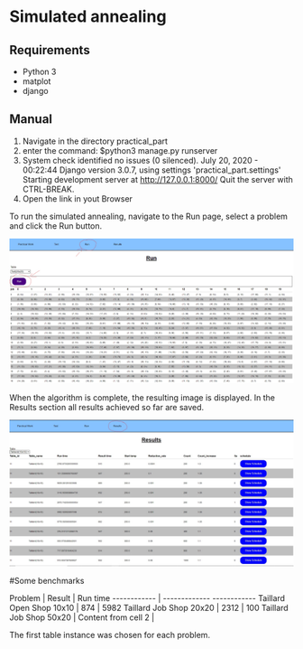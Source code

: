 # Simulated annealing

## Requirements
* Python 3
* matplot
* django


## Manual

1. Navigate in the directory practical_part
2. enter the command: $python3 manage.py runserver
3. System check identified no issues (0 silenced).
   July 20, 2020 - 00:22:44
   Django version 3.0.7, using settings 'practical_part.settings'
   Starting development server at http://127.0.0.1:8000/
   Quit the server with CTRL-BREAK.
4. Open the link in yout Browser

To run the simulated annealing, navigate to the Run page, select a problem and click the Run button.

![Run](/imgs/run.jpg)

When the algorithm is complete, the resulting image is displayed.
In the Results section all results achieved so far are saved.

![Results](/imgs/results.jpg)

#Some benchmarks


 Problem     | Result       | Run time
------------ | -------------  ------------
Taillard Open Shop 10x10 |  874 | 5982
Taillard Job Shop 20x20  | 2312 | 100
Taillard Job Shop 50x20  | Content from cell 2 |

The first table instance was chosen for each problem.

